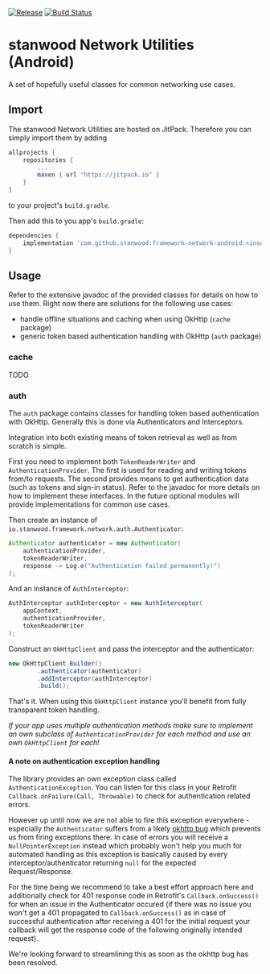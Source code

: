 [![Release](https://jitpack.io/v/stanwood/framework-network-android.svg?style=flat-square)](https://jitpack.io/#stanwood/framework-network-android)
[![Build Status](https://www.bitrise.io/app/983e6342cc5e0e24/status.svg?token=QtXUf2lbVhJrANROaTkluQ)](https://www.bitrise.io/app/983e6342cc5e0e24)

# stanwood Network Utilities (Android)

A set of hopefully useful classes for common networking use cases.

## Import

The stanwood Network Utilities are hosted on JitPack. Therefore you can simply import them by adding

```groovy
allprojects {
    repositories {
        ...
        maven { url "https://jitpack.io" }
    }
}
```

to your project's `build.gradle`.

Then add this to you app's `build.gradle`:

```groovy
dependencies {
    implementation 'com.github.stanwood:framework-network-android:<insert latest version here>' // aar version available as well
}
```

## Usage

Refer to the extensive javadoc of the provided classes for details on how to use them. Right now there are solutions for the following use cases:

- handle offline situations and caching when using OkHttp (`cache` package)
- generic token based authentication handling with OkHttp (`auth` package)

### cache

TODO

### auth

The `auth` package contains classes for handling token based authentication with OkHttp. Generally this
is done via Authenticators and Interceptors.

Integration into both existing means of token retrieval as well as from scratch is simple.

First you need to implement both `TokenReaderWriter` and `AuthenticationProvider`.
The first is used for reading and writing tokens from/to requests.
The second provides means to get authentication data (such as tokens and sign-in status).
Refer to the javadoc for more details on how to implement these interfaces.
In the future optional modules will provide implementations for common use cases.

Then create an instance of `io.stanwood.framework.network.auth.Authenticator`:
```java
Authenticator authenticator = new Authenticator(
    authenticationProvider,
    tokenReaderWriter,
    response -> Log.e("Authentication failed permanently!")
);
```

And an instance of `AuthInterceptor`:
```java
AuthInterceptor authInterceptor = new AuthInterceptor(
    appContext,
    authenticationProvider,
    tokenReaderWriter
);
```

Construct an `OkHttpClient` and pass the interceptor and the authenticator:
```java
new OkHttpClient.Builder()
        .authenticator(authenticator)
        .addInterceptor(authInterceptor)
        .build();
```

That's it. When using this `OkHttpClient` instance you'll benefit from fully transparent token handling.

*If your app uses multiple authentication methods make sure to implement an own subclass of `AuthenticationProvider`
for each method and use an own `OkHttpClient` for each!*

#### A note on authentication exception handling

The library provides an own exception class called `AuthenticationException`. You can listen for this
class in your Retrofit `Callback.onFailure(Call, Throwable)` to check for authentication related
errors.

However up until now we are not able to fire this exception everywhere - especially the
`Authenticator` suffers from a likely [okhttp bug](https://github.com/square/okhttp/issues/3872)
which prevents us from firing exceptions there. In case of errors you will receive a `NullPointerException`
instead which probably won't help you much for automated handling as this exception is basically
caused by every interceptor/authenticator returning `null` for the expected Request/Response.

For the time being we recommend to take a best effort approach here and additionally check for 401 response code
in Retrofit's `Callback.onSuccess()` for when an issue in the Authenticator occured (if there was no
issue you won't get a 401 propagated to `Callback.onSuccess()` as in case of successful authentication
after receiving a 401 for the initial request your callback will get the response code of the following
originally intended request).

We're looking forward to streamlining this as soon as the okhttp bug has been resolved.
